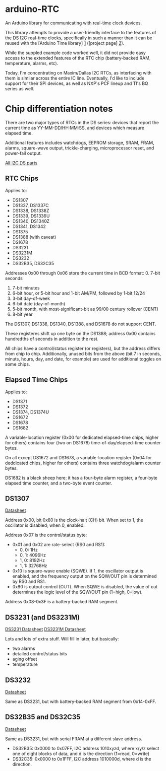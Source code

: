 arduino-RTC
===========

An Arduino library for communicating with real-time clock devices.

This library attempts to provide a user-friendly interface to the features
of the DS I2C real-time clocks, specifically in such a manner than it can
be reused with the [Arduino Time library] [1] ([project page] [2]).

While the suppled example code worked well, it did not provide easy access
to the extended features of the RTC chip (battery-backed RAM, temperature,
alarms, etc).

Today, I'm concentrating on Maxim/Dallas I2C RTCs, as interfacing with
them is similar across the entire IC line. Eventually, I'd like to include
support for their SPI devices, as well as NXP's PCF lineup and TI's BQ
series as well.

[1]: http://www.arduino.cc/playground/Code/Time
[2]: http://code.google.com/p/arduino-time/

Chip differentiation notes
==========================

There are two major types of RTCs in the DS series: devices that report
the current time as YY-MM-DD/HH:MM:SS, and devices which measure elapsed
time.

Additional features includes watchdogs, EEPROM storage, SRAM, FRAM, alarms,
square-wave output, trickle-charging, microprocessor reset, and power-fail
output.

[All I2C DS parts](http://para.maxim-ic.com/en/search.mvp?fam=rtc&374=I%3Csup%3E2%3C/sup%3EC&tree=timers)

RTC Chips
-------------
Applies to:
- DS1307
- DS1337, DS1337C
- DS1338, DS1338Z
- DS1339, DS1339U
- DS1340, DS1340Z
- DS1341, DS1342
- DS1375
- DS1388 (with caveat)
- DS1678
- DS3231
- DS3231M
- DS3232
- DS32B35, DS32C35

Addresses 0x00 through 0x06 store the current time in BCD format:
0. 7-bit seconds
1. 7-bit minutes
2. 6-bit hour, or 5-bit hour and 1-bit AM/PM, followed by 1-bit 12/24
3. 3-bit day-of-week
4. 6-bit date (day-of-month)
5. 5-bit month, with most-significant-bit as 99/00 century rollover (CENT)
6. 8-bit year

The DS1307, DS1338, DS1340, DS1388, and DS1678 do not support CENT.

These registeres shift up one byte on the DS1388; address 0x00 contains
hundredths of seconds in addition to the rest.

All chips have a control/status register (or registers), but the address
differs from chip to chip. Additionally, unused bits from the above (bit 7
in seconds, minuts, hours, day, and date, for example) are used for
additional toggles on some chips.

Elapsed Time Chips
----------------------
Applies to:
- DS1371
- DS1372
- DS1374, DS1374U
- DS1672
- DS1678
- DS1682

A variable-location register (0x00 for dedicated elapsed-time chips, higher
for others) contains four (two on DS1678) time-of-day/elapsed-time counter
bytes.

On all except DS1672 and DS1678, a variable-location register (0x04 for
deddicated chips, higher for others) contains three watchdog/alarm counter
bytes.

DS1682 is a black sheep here; it has a four-byte alarm register, a
four-byte elapsed time counter, and a two-byte event counter.

DS1307
------
[Datasheet](http://datasheets.maxim-ic.com/en/ds/DS1307.pdf)

Address 0x00, bit 0x80 is the clock-halt (CH) bit. When set to 1, the
oscillator is disabled; when 0, enabled.

Address 0x07 is the control/status byte:
* 0x01 and 0x02 are rate-select (RS0 and RS1):
  * 0, 0: 1Hz
  * 0, 1: 4096Hz
  * 1, 0: 8192Hz
  * 1, 1: 32768Hz
* 0x10 is square-wave enable (SQWE). If 1, the oscillator output is
  enabled, and the frequency output on the SQW/OUT pin is determined
  by RS0 and RS1.
* 0x80 is output control (OUT). When SQWE is disabled, the value of out
  determines the logic level of the SQW/OUT pin (1=high, 0=low).

Address 0x08-0x3F is a battery-backed RAM segment.

DS3231 (and DS3231M)
--------------------
[DS3231 Datasheet](http://datasheets.maxim-ic.com/en/ds/DS3231.pdf)
[DS3231M Datasheet](http://datasheets.maxim-ic.com/en/ds/DS3231M.pdf)

Lots and lots of extra stuff. Will fill in later, but basically:
* two alarms
* detailed control/status bits
* aging offset
* temperature

DS3232
------
[Datasheet](http://datasheets.maxim-ic.com/en/ds/DS3232.pdf)

Same as DS3231, but with battery-backed RAM segment from 0x14-0xFF.

DS32B35 and DS32C35
-------------------
[Datasheet](http://datasheets.maxim-ic.com/en/ds/DS32B35-DS32C35.pdf)

Same as DS3231, but with serial FRAM at a different slave address.
* DS32B35: 0x0000 to 0x07FF, I2C address 1010xyzd, where x/y/z select
  one of eight blocks of data, and d is the direction (1=read, 0=write)
* DS32C35: 0x0000 to 0x1FFF, I2C address 1010000d, where d is the
  direction.
